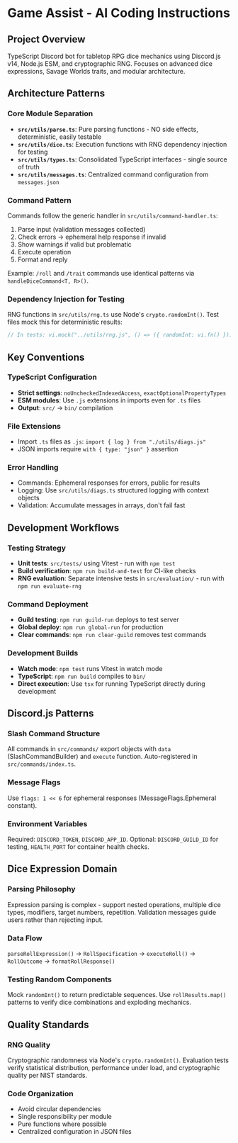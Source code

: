# Game Assist - AI Coding Instructions

## Project Overview
TypeScript Discord bot for tabletop RPG dice mechanics using Discord.js v14, Node.js ESM, and cryptographic RNG. Focuses on advanced dice expressions, Savage Worlds traits, and modular architecture.

## Architecture Patterns

### Core Module Separation
- **`src/utils/parse.ts`**: Pure parsing functions - NO side effects, deterministic, easily testable
- **`src/utils/dice.ts`**: Execution functions with RNG dependency injection for testing
- **`src/utils/types.ts`**: Consolidated TypeScript interfaces - single source of truth
- **`src/utils/messages.ts`**: Centralized command configuration from `messages.json`

### Command Pattern
Commands follow the generic handler in `src/utils/command-handler.ts`:
1. Parse input (validation messages collected)
2. Check errors → ephemeral help response if invalid
3. Show warnings if valid but problematic
4. Execute operation
5. Format and reply

Example: `/roll` and `/trait` commands use identical patterns via `handleDiceCommand<T, R>()`.

### Dependency Injection for Testing
RNG functions in `src/utils/rng.ts` use Node's `crypto.randomInt()`. Test files mock this for deterministic results:
```typescript
// In tests: vi.mock("../utils/rng.js", () => ({ randomInt: vi.fn() }))
```

## Key Conventions

### TypeScript Configuration
- **Strict settings**: `noUncheckedIndexedAccess`, `exactOptionalPropertyTypes`
- **ESM modules**: Use `.js` extensions in imports even for `.ts` files
- **Output**: `src/` → `bin/` compilation

### File Extensions
- Import `.ts` files as `.js`: `import { log } from "./utils/diags.js"`
- JSON imports require `with { type: "json" }` assertion

### Error Handling
- Commands: Ephemeral responses for errors, public for results
- Logging: Use `src/utils/diags.ts` structured logging with context objects
- Validation: Accumulate messages in arrays, don't fail fast

## Development Workflows

### Testing Strategy
- **Unit tests**: `src/tests/` using Vitest - run with `npm test`
- **Build verification**: `npm run build-and-test` for CI-like checks
- **RNG evaluation**: Separate intensive tests in `src/evaluation/` - run with `npm run evaluate-rng`

### Command Deployment
- **Guild testing**: `npm run guild-run` deploys to test server
- **Global deploy**: `npm run global-run` for production
- **Clear commands**: `npm run clear-guild` removes test commands

### Development Builds
- **Watch mode**: `npm test` runs Vitest in watch mode
- **TypeScript**: `npm run build` compiles to `bin/`
- **Direct execution**: Use `tsx` for running TypeScript directly during development

## Discord.js Patterns

### Slash Command Structure
All commands in `src/commands/` export objects with `data` (SlashCommandBuilder) and `execute` function. Auto-registered in `src/commands/index.ts`.

### Message Flags
Use `flags: 1 << 6` for ephemeral responses (MessageFlags.Ephemeral constant).

### Environment Variables
Required: `DISCORD_TOKEN`, `DISCORD_APP_ID`. Optional: `DISCORD_GUILD_ID` for testing, `HEALTH_PORT` for container health checks.

## Dice Expression Domain

### Parsing Philosophy
Expression parsing is complex - support nested operations, multiple dice types, modifiers, target numbers, repetition. Validation messages guide users rather than rejecting input.

### Data Flow
`parseRollExpression()` → `RollSpecification` → `executeRoll()` → `RollOutcome` → `formatRollResponse()`

### Testing Random Components
Mock `randomInt()` to return predictable sequences. Use `rollResults.map()` patterns to verify dice combinations and exploding mechanics.

## Quality Standards

### RNG Quality
Cryptographic randomness via Node's `crypto.randomInt()`. Evaluation tests verify statistical distribution, performance under load, and cryptographic quality per NIST standards.

### Code Organization
- Avoid circular dependencies
- Single responsibility per module
- Pure functions where possible
- Centralized configuration in JSON files